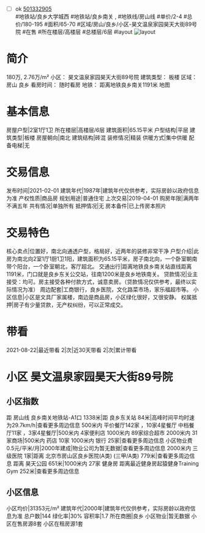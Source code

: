 - [ ] ok [501332905](https://bj.5i5j.com/ershoufang/501332905.html)  
 #地铁站/良乡大学城西 #地铁站/良乡南关 ,  #地铁线/房山线
#单价/2-4 #总价/180-195 #面积/65-70   #区域/房山/良乡/小区-昊文温泉家园昊天大街89号院 #在售 #所在楼层/高楼层 #总楼层/6层 #layout 
![layout](http://image2a.5i5j.com/bdir/layout/4062ca26b9144c7e94c52ca1423850c4.jpg_P5.jpg) 
# 简介 
 180万,  2.76万/m² 
小区： 昊文温泉家园昊天大街89号院
建筑类型： 板楼
区域： 房山 良乡
看房时间： 随时看房
地铁： 距离地铁良乡南关1191米 地图
# 基本信息 
 房屋户型|2室1厅1卫
所在楼层|高楼层/6层
建筑面积|65.15平米
户型结构|平层
建筑类型|板楼
房屋朝向|南北
建筑结构|砖混
装修情况|精装
供暖方式|集中供暖
配备电梯|无
# 交易信息 
 发布时间|2021-02-01
建筑年代|1987年|建筑年代仅供参考，实际房龄以政府信息为准
产权性质|商品房
规划用途|普通住宅
上次交易|2019-04-01
购房年限|满两年不满五年
共有情况|单独所有
抵押情况|无
房本备件|已上传房本照片
# 交易特色 
 核心卖点|位置好，南北向通透户型，格局好，近两年的装修非常干净
户型介绍|此房为南北向2室1厅1厨1卫1阳，建筑面积为65.15平米，房子南北向，一个卧室朝南带个阳台，一个卧室朝北，客厅超北。
交通出行|距离地铁良乡南关站直线距离1191米，门口就是良乡东关公交站，往南1200米是良乡地铁南关。
贷款情况|业主接受：均可。房主接受各种付款方式，诚意卖房。（贷款情况仅供参考，最终以实际情况为准）
周边配套|工商银行，良乡医院，文化路菜市场，家乐福超市等。
小区信息|小区是文具厂家属楼，南边是商品房，小区绿化很好，又很安静。
权属抵押|房子有少量贷款，无产权纠纷，可以正常成交。
# 带看 
 2021-08-22|最近带看	 2|次|近30天带看	 2|次|累计带看
# 小区 昊文温泉家园昊天大街89号院
## 小区指数 
 距 房山线 良乡南关地铁站-A1口 1338米|距 良乡东关站 84米|高峰时间平均时速为29.7km/h|查看更多周边信息
500米内 平价餐厅142家 ，10家4星餐厅
中档餐厅11家 ，3家4星餐厅|500米内 4家便利店
1000米内 89家综合超市
2000米内 31家商场|500米内 药店 10家
1000米内 银行 25家|查看更多周边信息
小区物业费0.5元/平米/月|2000年建成|物业公司为暂无数据|查看更多周边信息
2000米内 三级医院 1家|距离 北京市房山区良乡医院(A类) (三甲/A类) 779米|查看更多周边信息
距离 昊天公园 651米|1000米内 27家 健身房
距离最近健身房起猿健身Training Gym 252米|查看更多周边信息
## 小区信息 
 小区均价|31353元/m²
建筑年代|2000年|建筑年代仅供参考，实际房龄以政府信息为准
总户数|144
绿化率|30%
容积率|1.7
所在商圈|良乡
小区物业|暂无数据
小区在售房源8套
小区在租房源1套
